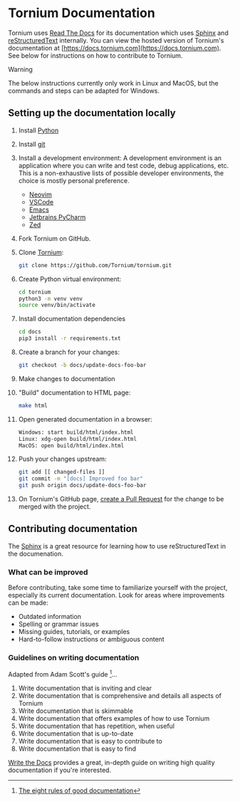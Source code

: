 # Tornium Documentation
Tornium uses [Read The Docs](https://about.readthedocs.com/) for its documentation which uses [Sphinx](https://www.sphinx-doc.org/en/master/) and [reStructuredText](https://www.sphinx-doc.org/en/master/usage/restructuredtext/basics.html) internally. You can view the hosted version of Tornium's documentation at [https://docs.tornium.com](https://docs.tornium.com). See below for instructions on how to contribute to Tornium.

> [!WARNING]
> The below instructions currently only work in Linux and MacOS, but the commands and steps can be adapted for Windows.

## Setting up the documentation locally
1. Install [Python](https://wiki.python.org/moin/BeginnersGuide/Download)
2. Install [git](https://git-scm.com/book/en/v2/Getting-Started-Installing-Git)
3. Install a development environment:
    A development environment is an application where you can write and test code, debug applications, etc. This is a non-exhaustive lists of possible developer environments, the choice is mostly personal preference.

    - [Neovim](https://neovim.io/)
    - [VSCode](https://code.visualstudio.com/)
    - [Emacs](https://www.gnu.org/software/emacs/)
    - [Jetbrains PyCharm](https://www.jetbrains.com/pycharm/)
    - [Zed](https://zed.dev/)
4. Fork Tornium on GitHub.
5. Clone [Tornium](https://github.com/Tornium/tornium):
    ```bash
    git clone https://github.com/Tornium/tornium.git
    ```
6. Create Python virtual environment:
    ```bash
    cd tornium
    python3 -m venv venv
    source venv/bin/activate
    ```
7. Install documentation dependencies
    ```bash
    cd docs
    pip3 install -r requirements.txt
    ```
8. Create a branch for your changes:
    ```bash
    git checkout -b docs/update-docs-foo-bar
    ```
9. Make changes to documentation
10. "Build" documentation to HTML page:
    ```bash
    make html
    ```
11. Open generated documentation in a browser:
    ```bash
    Windows: start build/html/index.html
    Linux: xdg-open build/html/index.html
    MacOS: open build/html/index.html
    ```
12. Push your changes upstream:
    ```bash
    git add [[ changed-files ]]
    git commit -m "[docs] Improved foo bar"
    git push origin docs/update-docs-foo-bar
    ```
13. On Tornium's GitHub page, [create a Pull Request](https://docs.github.com/en/pull-requests/collaborating-with-pull-requests/proposing-changes-to-your-work-with-pull-requests/creating-a-pull-request) for the change to be merged with the project.

## Contributing documentation
The [Sphinx](https://www.sphinx-doc.org/en/master/usage/restructuredtext/basics.html) is a great resource for learning how to use reStructuredText in the documenation.

### What can be improved
Before contributing, take some time to familiarize yourself with the project, especially its current documentation. Look for areas where improvements can be made:
- Outdated information
- Spelling or grammar issues
- Missing guides, tutorials, or examples
- Hard-to-follow instructions or ambiguous content

### Guidelines on writing documentation
Adapted from Adam Scott's guide [^1]...

1. Write documentation that is inviting and clear
2. Write documentation that is comprehensive and details all aspects of Tornium
3. Write documentation that is skimmable
4. Write documentation that offers examples of how to use Tornium
5. Write documentation that has repetition, when useful
6. Write documentation that is up-to-date
7. Write documentation that is easy to contribute to
8. Write documentation that is easy to find

[Write the Docs](https://www.writethedocs.org/guide/writing/docs-principles/) provides a great, in-depth guide on writing high quality documentation if you're interested.


[^1]: [The eight rules of good documentation](https://www.oreilly.com/content/the-eight-rules-of-good-documentation/)
